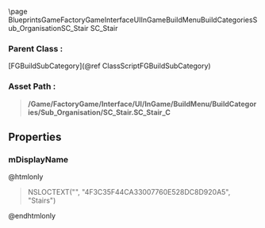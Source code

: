\page BlueprintsGameFactoryGameInterfaceUIInGameBuildMenuBuildCategoriesSub_OrganisationSC_Stair SC_Stair
### Parent Class :
[FGBuildSubCategory](@ref ClassScriptFGBuildSubCategory)
### Asset Path :
<b><blockquote>/Game/FactoryGame/Interface/UI/InGame/BuildMenu/BuildCategories/Sub_Organisation/SC_Stair.SC_Stair_C</blockquote></b>
## Properties

### mDisplayName
@htmlonly
<blockquote>NSLOCTEXT("", "4F3C35F44CA33007760E528DC8D920A5", "Stairs")</blockquote>
@endhtmlonly

